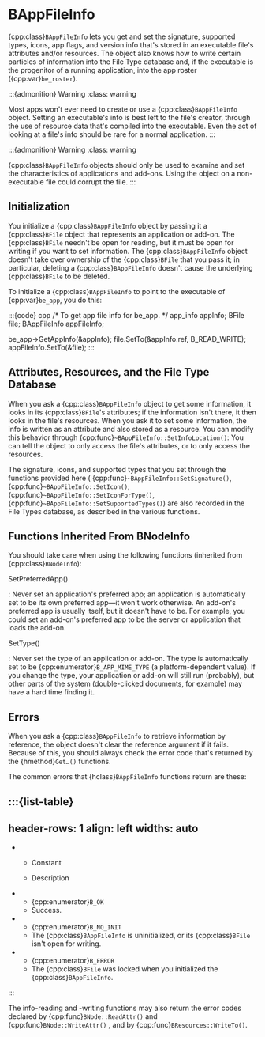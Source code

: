 # BAppFileInfo

{cpp:class}`BAppFileInfo` lets you get and set the signature, supported
types, icons, app flags, and version info that's stored in an executable
file's attributes and/or resources. The object also knows how to write
certain particles of information into the File Type database and, if the
executable is the progenitor of a running application, into the app roster
({cpp:var}`be_roster`).

:::{admonition} Warning
:class: warning






Most apps won't ever need to create or use a {cpp:class}`BAppFileInfo`
object. Setting an executable's info is best left to the file's creator,
through the use of resource data that's compiled into the executable. Even
the act of looking at a file's info should be rare for a normal
application.
:::

:::{admonition} Warning
:class: warning






{cpp:class}`BAppFileInfo` objects should only be used to examine and set
the characteristics of applications and add-ons. Using the object on a
non-executable file could corrupt the file.
:::

## Initialization

You initialize a {cpp:class}`BAppFileInfo` object by passing it a
{cpp:class}`BFile` object that represents an application or add-on. The
{cpp:class}`BFile` needn't be open for reading, but it must be open for
writing if you want to set information. The {cpp:class}`BAppFileInfo`
object doesn't take over ownership of the {cpp:class}`BFile` that you pass
it; in particular, deleting a {cpp:class}`BAppFileInfo` doesn't cause the
underlying {cpp:class}`BFile` to be deleted.

To initialize a {cpp:class}`BAppFileInfo` to point to the executable of
{cpp:var}`be_app`, you do this:

:::{code} cpp
/* To get app file info for be_app. */
app_info appInfo;
BFile file;
BAppFileInfo appFileInfo;

be_app->GetAppInfo(&appInfo);
file.SetTo(&appInfo.ref, B_READ_WRITE);
appFileInfo.SetTo(&file);
:::

## Attributes, Resources, and the File Type Database

When you ask a {cpp:class}`BAppFileInfo` object to get some information, it
looks in its {cpp:class}`BFile`'s attributes; if the information isn't
there, it then looks in the file's resources. When you ask it to set some
information, the info is written as an attribute and also stored as a
resource. You can modify this behavior through
{cpp:func}`~BAppFileInfo::SetInfoLocation()`: You can tell the object to
only access the file's attributes, or to only access the resources.

The signature, icons, and supported types that you set through the
functions provided here ( {cpp:func}`~BAppFileInfo::SetSignature()`,
{cpp:func}`~BAppFileInfo::SetIcon()`,
{cpp:func}`~BAppFileInfo::SetIconForType()`,
{cpp:func}`~BAppFileInfo::SetSupportedTypes()`) are also recorded in the
File Types database, as described in the various functions.

## Functions Inherited From BNodeInfo

You should take care when using the following functions (inherited from
{cpp:class}`BNodeInfo`):

SetPreferredApp()

: Never set an application's preferred app; an application is automatically
set to be its own preferred app&mdash;it won't work otherwise. An add-on's
preferred app is usually itself, but it doesn't have to be. For example,
you could set an add-on's preferred app to be the server or application
that loads the add-on.

SetType()

: Never set the type of an application or add-on. The type is automatically
set to be {cpp:enumerator}`B_APP_MIME_TYPE` (a platform-dependent value).
If you change the type, your application or add-on will still run
(probably), but other parts of the system (double-clicked documents, for
example) may have a hard time finding it.

## Errors

When you ask a {cpp:class}`BAppFileInfo` to retrieve information by
reference, the object doesn't clear the reference argument if it fails.
Because of this, you should always check the error code that's returned by
the {hmethod}`Get…()` functions.

The common errors that {hclass}`BAppFileInfo` functions return are these:

:::{list-table}
---
header-rows: 1
align: left
widths: auto
---
-
	- Constant

	- Description

-
	- {cpp:enumerator}`B_OK`
	- Success.
-
	- {cpp:enumerator}`B_NO_INIT`
	- The {cpp:class}`BAppFileInfo` is uninitialized, or its {cpp:class}`BFile`
		isn't open for writing.
-
	- {cpp:enumerator}`B_ERROR`
	- The {cpp:class}`BFile` was locked when you initialized the
		{cpp:class}`BAppFileInfo`.

:::

The info-reading and -writing functions may also return the error codes
declared by {cpp:func}`BNode::ReadAttr()` and
{cpp:func}`BNode::WriteAttr()` , and by {cpp:func}`BResources::WriteTo()`.
